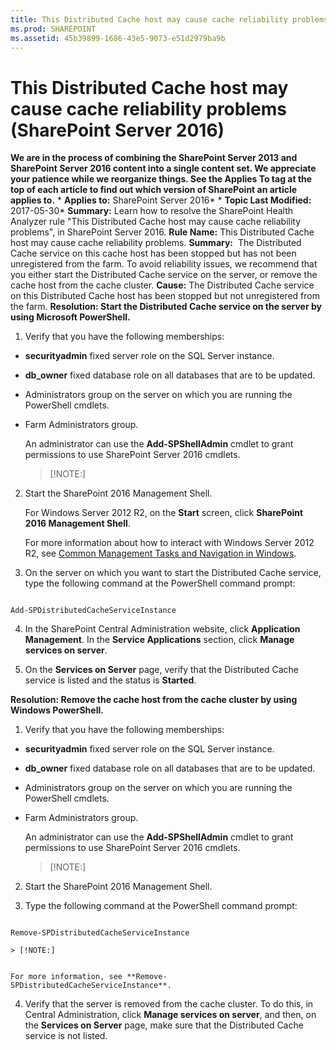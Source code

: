 ```yaml
---
title: This Distributed Cache host may cause cache reliability problems (SharePoint Server 2016)
ms.prod: SHAREPOINT
ms.assetid: 45b39899-1686-43e5-9073-e51d2979ba9b
---
```



# This Distributed Cache host may cause cache reliability problems (SharePoint Server 2016)
 **We are in the process of combining the SharePoint Server 2013 and SharePoint Server 2016 content into a single content set. We appreciate your patience while we reorganize things. See the Applies To tag at the top of each article to find out which version of SharePoint an article applies to.** * **Applies to:** SharePoint Server 2016*  * **Topic Last Modified:** 2017-05-30* **Summary:** Learn how to resolve the SharePoint Health Analyzer rule "This Distributed Cache host may cause cache reliability problems", in SharePoint Server 2016. **Rule Name:** This Distributed Cache host may cause cache reliability problems. **Summary:**  The Distributed Cache service on this cache host has been stopped but has not been unregistered from the farm. To avoid reliability issues, we recommend that you either start the Distributed Cache service on the server, or remove the cache host from the cache cluster. **Cause:** The Distributed Cache service on this Distributed Cache host has been stopped but not unregistered from the farm. **Resolution: Start the Distributed Cache service on the server by using Microsoft PowerShell.**
1. Verify that you have the following memberships:
    
  - **securityadmin** fixed server role on the SQL Server instance.
    
  
  - **db_owner** fixed database role on all databases that are to be updated.
    
  
  - Administrators group on the server on which you are running the PowerShell cmdlets.
    
  
  - Farm Administrators group.
    
  

    An administrator can use the **Add-SPShellAdmin** cmdlet to grant permissions to use SharePoint Server 2016 cmdlets.
    
    > [!NOTE:]
      
2. Start the SharePoint 2016 Management Shell.
    
    For Windows Server 2012 R2, on the **Start** screen, click **SharePoint 2016 Management Shell**.
    
    For more information about how to interact with Windows Server 2012 R2, see  [Common Management Tasks and Navigation in Windows](http://go.microsoft.com/fwlink/?LinkID=715712&amp;clcid=0x409).
    
  
3. On the server on which you want to start the Distributed Cache service, type the following command at the PowerShell command prompt:
    
  ```
  
Add-SPDistributedCacheServiceInstance
  ```

4. In the SharePoint Central Administration website, click **Application Management**. In the **Service Applications** section, click **Manage services on server**.
    
  
5. On the **Services on Server** page, verify that the Distributed Cache service is listed and the status is **Started**.
    
  
 **Resolution: Remove the cache host from the cache cluster by using Windows PowerShell.**
1. Verify that you have the following memberships:
    
  - **securityadmin** fixed server role on the SQL Server instance.
    
  
  - **db_owner** fixed database role on all databases that are to be updated.
    
  
  - Administrators group on the server on which you are running the PowerShell cmdlets.
    
  
  - Farm Administrators group.
    
  

    An administrator can use the **Add-SPShellAdmin** cmdlet to grant permissions to use SharePoint Server 2016 cmdlets.
    
    > [!NOTE:]
      
2. Start the SharePoint 2016 Management Shell.
    
  
3. Type the following command at the PowerShell command prompt:
    
  ```
  
Remove-SPDistributedCacheServiceInstance
  ```


    > [!NOTE:]
      

    For more information, see **Remove-SPDistributedCacheServiceInstance**.
    
  
4. Verify that the server is removed from the cache cluster. To do this, in Central Administration, click **Manage services on server**, and then, on the **Services on Server** page, make sure that the Distributed Cache service is not listed.
    
  

